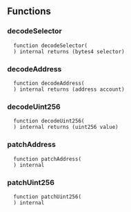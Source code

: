 


## Functions
### decodeSelector
```solidity
  function decodeSelector(
  ) internal returns (bytes4 selector)
```




### decodeAddress
```solidity
  function decodeAddress(
  ) internal returns (address account)
```




### decodeUint256
```solidity
  function decodeUint256(
  ) internal returns (uint256 value)
```




### patchAddress
```solidity
  function patchAddress(
  ) internal
```




### patchUint256
```solidity
  function patchUint256(
  ) internal
```




